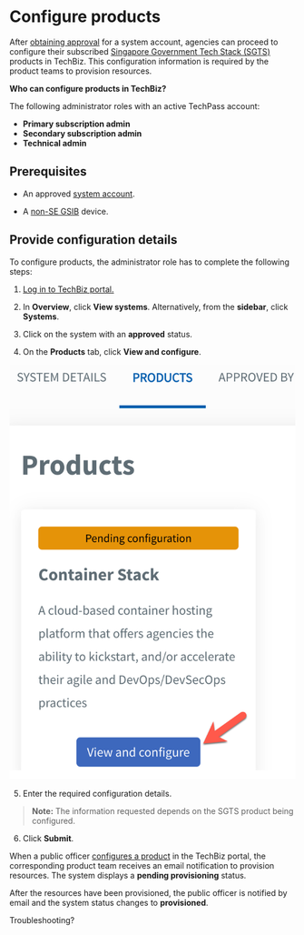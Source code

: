 # Configure products

After [obtaining approval](./create-system.md#obtain-approval) for a system account, agencies can proceed to configure their subscribed [Singapore Government Tech Stack (SGTS)](https://www.developer.tech.gov.sg/singapore-government-tech-stack/overview/index.html) products in TechBiz. This configuration information is required by the product teams to provision resources.

**Who can configure products in TechBiz?**

The following administrator roles with an active TechPass account:

- **Primary subscription admin**
- **Secondary subscription admin**
- **Technical admin**

## Prerequisites

- An approved [system account](glossary).

- A [non-SE GSIB](glossary) device.

## Provide configuration details

To configure products, the administrator role has to complete the following steps:

1. [Log in to TechBiz portal.](log-in-to-TechBiz-portal)

2. In **Overview**, click **View systems**. Alternatively, from the **sidebar**, click **Systems**.

3. Click on the system with an **approved** status.

4. On the **Products** tab, click **View and configure**.

<kbd>![conf_1](/images/conf_1.png ':size=40%')</kbd>

5. Enter the required configuration details.

>**Note:** The information requested depends on the SGTS product being configured.

6. Click **Submit**.

When a public officer [configures a product](#provide-product-configuration-details) in the TechBiz portal, the corresponding product team receives an email notification to provision resources. The system displays a **pending provisioning** status.

After the resources have been provisioned, the public officer is notified by email and the system status changes to **provisioned**.

Troubleshooting?